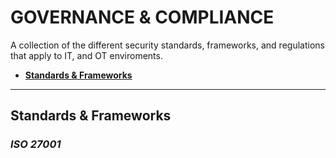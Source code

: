 # GOVERNANCE & COMPLIANCE
A collection of the different security standards, frameworks, and regulations that apply to IT, and OT enviroments.

- [**Standards & Frameworks**](#standards)

****
<a name="standards"></a>
## Standards & Frameworks
### _ISO 27001_
